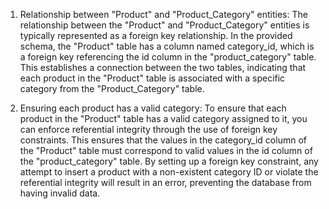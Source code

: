 1. Relationship between "Product" and "Product_Category" entities:
The relationship between the "Product" and "Product_Category" entities is typically represented as a foreign key relationship. In the provided schema, the "Product" table has a column named category_id, which is a foreign key referencing the id column in the "product_category" table. This establishes a connection between the two tables, indicating that each product in the "Product" table is associated with a specific category from the "Product_Category" table.

2. Ensuring each product has a valid category:
To ensure that each product in the "Product" table has a valid category assigned to it, you can enforce referential integrity through the use of foreign key constraints. This ensures that the values in the category_id column of the "Product" table must correspond to valid values in the id column of the "product_category" table. By setting up a foreign key constraint, any attempt to insert a product with a non-existent category ID or violate the referential integrity will result in an error, preventing the database from having invalid data.
